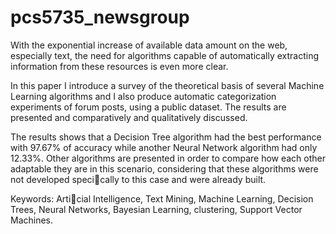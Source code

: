 pcs5735_newsgroup
=================

With the exponential increase of available data amount on the web, especially text, the
need for algorithms capable of automatically extracting information from these resources is
even more clear.

In this paper I introduce a survey of the theoretical basis of several Machine Learning
algorithms and I also produce automatic categorization experiments of forum posts, using a
public dataset. The results are presented and comparatively and qualitatively discussed.

The results shows that a Decision Tree algorithm had the best performance with 97.67%
of accuracy while another Neural Network algorithm had only 12.33%. Other algorithms are
presented in order to compare how each other adaptable they are in this scenario, considering
that these algorithms were not developed specically to this case and were already built.

Keywords: Articial Intelligence, Text Mining, Machine Learning, Decision Trees, Neural
Networks, Bayesian Learning, clustering, Support Vector Machines.
